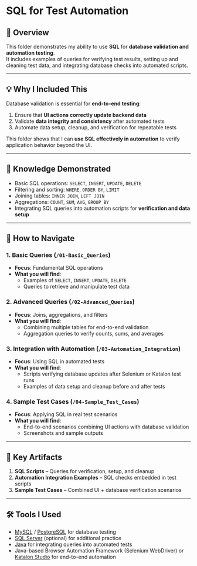 # SQL for Test Automation

## 📌 Overview  
This folder demonstrates my ability to use **SQL** for **database validation and automation testing**.  
It includes examples of queries for verifying test results, setting up and cleaning test data, and integrating database checks into automated scripts.

---

## 💡 Why I Included This  
Database validation is essential for **end-to-end testing**:  
1. Ensure that **UI actions correctly update backend data**  
2. Validate **data integrity and consistency** after automated tests  
3. Automate data setup, cleanup, and verification for repeatable tests  

This folder shows that I can **use SQL effectively in automation** to verify application behavior beyond the UI.

---

## 🎯 Knowledge Demonstrated  
- Basic SQL operations: `SELECT`, `INSERT`, `UPDATE`, `DELETE`  
- Filtering and sorting: `WHERE`, `ORDER BY`, `LIMIT`  
- Joining tables: `INNER JOIN`, `LEFT JOIN`  
- Aggregations: `COUNT`, `SUM`, `AVG`, `GROUP BY`  
- Integrating SQL queries into automation scripts for **verification and data setup**  

---

## 📌 How to Navigate  

### 1. Basic Queries (`/01-Basic_Queries`)  
- **Focus**: Fundamental SQL operations  
- **What you will find**:  
  - Examples of `SELECT`, `INSERT`, `UPDATE`, `DELETE`  
  - Queries to retrieve and manipulate test data  

### 2. Advanced Queries (`/02-Advanced_Queries`)  
- **Focus**: Joins, aggregations, and filters  
- **What you will find**:  
  - Combining multiple tables for end-to-end validation  
  - Aggregation queries to verify counts, sums, and averages  

### 3. Integration with Automation (`/03-Automation_Integration`)  
- **Focus**: Using SQL in automated tests  
- **What you will find**:  
  - Scripts verifying database updates after Selenium or Katalon test runs  
  - Examples of data setup and cleanup before and after tests  

### 4. Sample Test Cases (`/04-Sample_Test_Cases`)  
- **Focus**: Applying SQL in real test scenarios  
- **What you will find**:  
  - End-to-end scenarios combining UI actions with database validation  
  - Screenshots and sample outputs  

---

## 📂 Key Artifacts  
1. **SQL Scripts** – Queries for verification, setup, and cleanup  
2. **Automation Integration Examples** – SQL checks embedded in test scripts  
3. **Sample Test Cases** – Combined UI + database verification scenarios  

---

## 🛠 Tools I Used  
- [MySQL](https://www.mysql.com/) / [PostgreSQL](https://www.postgresql.org/) for database testing  
- [SQL Server](https://www.microsoft.com/en-us/sql-server/) (optional) for additional practice  
- [Java](https://www.java.com/) for integrating queries into automated tests  
- Java-based Browser Automation Framework (Selenium WebDriver) or [Katalon Studio](https://www.katalon.com/) for end-to-end automation
